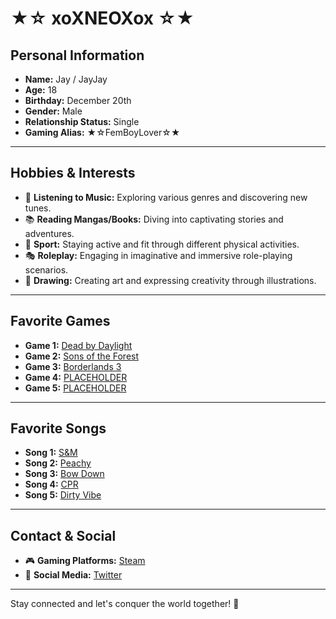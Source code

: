 # ★☆ xoXNEOXox ☆★

## Personal Information
- **Name:** Jay / JayJay  
- **Age:** 18  
- **Birthday:** December 20th  
- **Gender:** Male  
- **Relationship Status:** Single  
- **Gaming Alias:** ★☆FemBoyLover☆★  

---

## Hobbies & Interests
- 🎵 **Listening to Music:** Exploring various genres and discovering new tunes.
- 📚 **Reading Mangas/Books:** Diving into captivating stories and adventures.
- 🏃 **Sport:** Staying active and fit through different physical activities.
- 🎭 **Roleplay:** Engaging in imaginative and immersive role-playing scenarios.
- 🎨 **Drawing:** Creating art and expressing creativity through illustrations.

---

## Favorite Games
- **Game 1:** [Dead by Daylight](http://store.steampowered.com/app/381210/Dead_by_Daylight/)
- **Game 2:** [Sons of the Forest](https://store.steampowered.com/app/1326470/Sons_Of_The_Forest/)
- **Game 3:** [Borderlands 3](https://store.steampowered.com/app/397540/Borderlands_3/)
- **Game 4:** [PLACEHOLDER](http://example.com)
- **Game 5:** [PLACEHOLDER](http://example.com)

---

## Favorite Songs
- **Song 1:** [S&M](https://open.spotify.com/intl-de/track/0C4ejWmOTMv8vuYj85mf8m?si=3a02b7b2a39b49af)
- **Song 2:** [Peachy](https://open.spotify.com/intl-de/track/5fYO3w0XpFZFLqNJkTnnl3?si=cd96d68f37154c9c)
- **Song 3:** [Bow Down](https://open.spotify.com/intl-de/track/3jJTrW9rTO5V0RuLNmCp2h?si=971a0e7c3c574ca9)
- **Song 4:** [CPR](https://open.spotify.com/intl-de/track/5Y0Fl1dx7zmMOD35v7LNhf?si=c792163a36154a41)
- **Song 5:** [Dirty Vibe](https://open.spotify.com/intl-de/track/5Y0Fl1dx7zmMOD35v7LNhf?si=c792163a36154a41)

---

## Contact & Social
- 🎮 **Gaming Platforms:** [Steam](https://store.steampowered.com/)
- 📱 **Social Media:** [Twitter](https://twitter.com/yourhandle)

---

Stay connected and let's conquer the world together! 🌟
